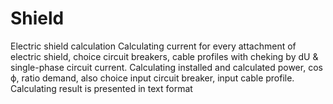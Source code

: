 # Shield
Electric shield calculation
Calculating current for every attachment of electric shield, choice circuit breakers, cable profiles with cheking by dU & single-phase circuit current.
Calculating installed and calculated power, cos ф, ratio demand, also choice input circuit breaker, input cable profile.
Calculating result is presented in text format
